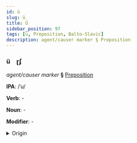 ```yaml
---
id: ü
slug: ü
title: Ü
sidebar_position: 97
tags: [ü, Preposition, Balto-Slavic]
description: agent/causer marker § Preposition
---
```


### ü&emsp;<span kind="abugida">ɽʄ</span>

*agent/causer marker* **§** [Preposition](../../tags/Preposition)

**IPA**: /ˈu/

**Verb**: -

**Noun**: -

**Modifier**: -

<details>
    <summary>Origin</summary>
    Czech u /u/<br/>
    <em>Balto-Slavic Language Family</em>
</details>